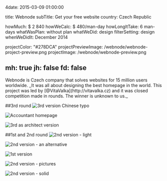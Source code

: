4date: 2015-03-09 01:00:00

title: Webnode
subTitle: Get your free website
country: Czech Republic

howMuch: $ 2 840
howWeCalc: $ 480/man-day
howLongItTake: 6 man-days
whatWasPlan: without plan
whatWeDid: design
filterSetting: design
whenWeDidIt: December 2014

projectColor: "#278DCA"
projectPreviewImage: /webnode/webnode-project-preview.png
projectImage: /webnode/webnode-preview.png

mh: true
jh: false
fd: false
---


<div id="description" class="description">
Webnode is Czech company that solves websites for 15 million users worldwide.
_It was all about designing the best homepage in the world. This project was led by [@VitaValka](http://vitavalka.cz) and it was closed competition made in rounds. The winner is unknown to us._
</div>

##3rd round
<img class="container-page"
  src="/webnode/webnode-3rd-round-chinese.png"
  srcset="/webnode/webnode-3rd-round-chinese@2x.png 2000w,
          /webnode/webnode-3rd-round-chinese.png 1280w,
          /webnode/webnode-3rd-round-chinese@small.png 800w,"
  sizes="100%"
  alt="3rd version Chinese typo">

<img class="container-page left"
  src="/webnode/webnode-3rd-round-accountant.png"
  srcset="/webnode/webnode-3rd-round-accountant@2x.png 2000w,
          /webnode/webnode-3rd-round-accountant.png 1280w,
          /webnode/webnode-3rd-round-accountant.png 800w,"
  sizes="100%"
  alt="Accountant homepage">

<img class="container-page right"
  src="/webnode/webnode-3rd-round-architect.png"
  srcset="/webnode/webnode-3rd-round-architect@2x.png 2000w,
          /webnode/webnode-3rd-round-architect.png 1280w,
          /webnode/webnode-3rd-round-architect.png 800w,"
  sizes="100%"
  alt="3rd as architect version">


##1st and 2nd round
<img class="container-page"
  src="/webnode/webnode-process-1st.png"
  srcset="/webnode/webnode-process-1st@2x.png 2000w,
          /webnode/webnode-process-1st.png 1280w,
          /webnode/webnode-process-1st@small.png 800w,"
  sizes="100%"
  alt="2nd version - light">

<img class="container-page"
  src="/webnode/webnode-process-2nd-light.png"
  srcset="/webnode/webnode-process-2nd-light@2x.png 2000w,
          /webnode/webnode-process-2nd-light.png 1280w,
          /webnode/webnode-process-2nd-light@small.png 800w,"
  sizes="100%"
  alt="2nd version - an alternative">

<img class="container-page left"
  src="/webnode/webnode-process-2nd-alternative.png"
  srcset="/webnode/webnode-process-2nd-alternative@2x.png 2000w,
          /webnode/webnode-process-2nd-alternative.png 1280w,
          /webnode/webnode-process-2nd-alternative@small.png 800w,"
  sizes="100%"
  alt="1st version ">

<img class="container-page right"
  src="/webnode/webnode-process-2nd-alternative2.png"
  srcset="/webnode/webnode-process-2nd-alternative2@2x.png 2000w,
          /webnode/webnode-process-2nd-alternative2.png 1280w,
          /webnode/webnode-process-2nd-alternative2@small.png 800w,"
  sizes="100%"
  alt="2nd version - pictures">

<img class="container-page"
  src="/webnode/webnode-process-2nd-solid.png"
  srcset="/webnode/webnode-process-2nd-solid@2x.png 2000w,
          /webnode/webnode-process-2nd-solid.png 1280w,
          /webnode/webnode-process-2nd-solid@small.png 800w,"
  sizes="100%"
  alt="2nd version - solid">
